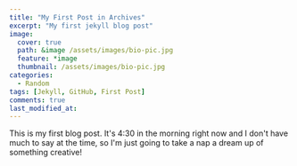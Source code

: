 ```yaml
---
title: "My First Post in Archives"
excerpt: "My first jekyll blog post"
image:
  cover: true
  path: &image /assets/images/bio-pic.jpg
  feature: *image
  thumbnail: /assets/images/bio-pic.jpg
categories:
  - Random
tags: [Jekyll, GitHub, First Post]
comments: true
last_modified_at:
---
```


This is my first blog post. It's 4:30 in the morning right now and I don't have much to say at the time, so I'm just going to take a nap a dream up of something creative!
